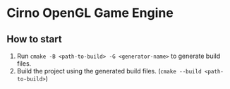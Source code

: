 # Cirno OpenGL Game Engine

## How to start

1. Run `cmake -B <path-to-build> -G <generator-name>` to generate build files.
2. Build the project using the generated build files. (`cmake --build <path-to-build>`)
